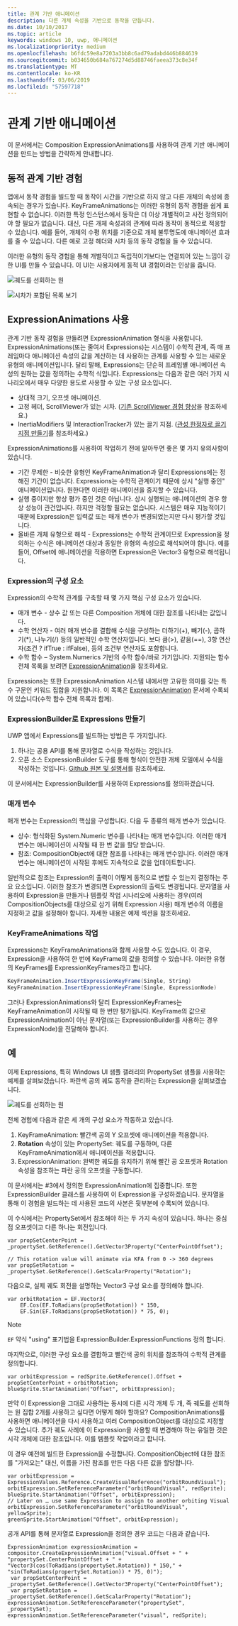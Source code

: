 ```yaml
---
title: 관계 기반 애니메이션
description: 다른 개체 속성을 기반으로 동작을 만듭니다.
ms.date: 10/10/2017
ms.topic: article
keywords: windows 10, uwp, 애니메이션
ms.localizationpriority: medium
ms.openlocfilehash: b6fdc59e8a7203a3bb8c6ad79adabd446b884639
ms.sourcegitcommit: b034650b684a767274d5d88746faeea373c8e34f
ms.translationtype: MT
ms.contentlocale: ko-KR
ms.lasthandoff: 03/06/2019
ms.locfileid: "57597718"
---
```

# <a name="relation-based-animations"></a>관계 기반 애니메이션

이 문서에서는 Composition ExpressionAnimations를 사용하여 관계 기반 애니메이션을 만드는 방법을 간략하게 안내합니다.

## <a name="dynamic-relation-based-experiences"></a>동적 관계 기반 경험

앱에서 동작 경험을 빌드할 때 동작이 시간을 기반으로 하지 않고 다른 개체의 속성에 종속되는 경우가 있습니다. KeyFrameAnimations는 이러한 유형의 동작 경험을 쉽게 표현할 수 없습니다. 이러한 특정 인스턴스에서 동작은 더 이상 개별적이고 사전 정의되어야 할 필요가 없습니다. 대신, 다른 개체 속성과의 관계에 따라 동작이 동적으로 적응할 수 있습니다. 예를 들어, 개체의 수평 위치를 기준으로 개체 불투명도에 애니메이션 효과를 줄 수 있습니다. 다른 예로 고정 헤더와 시차 등의 동작 경험을 들 수 있습니다.

이러한 유형의 동작 경험을 통해 개별적이고 독립적이기보다는 연결되어 있는 느낌이 강한 UI를 만들 수 있습니다. 이 UI는 사용자에게 동적 UI 경험이라는 인상을 줍니다.

![궤도를 선회하는 원](images/animation/orbit.gif)

![시차가 포함된 목록 보기](images/animation/parallax.gif)

## <a name="using-expressionanimations"></a>ExpressionAnimations 사용

관계 기반 동작 경험을 만들려면 ExpressionAnimation 형식을 사용합니다. ExpressionAnimations(또는 줄여서 Expressions)는 시스템이 수학적 관계, 즉 매 프레임마다 애니메이션 속성의 값을 계산하는 데 사용하는 관계를 사용할 수 있는 새로운 유형의 애니메이션입니다. 달리 말해, Expressions는 단순히 프레임별 애니메이션 속성의 원하는 값을 정의하는 수학적 식입니다. Expressions는 다음과 같은 여러 가지 시나리오에서 매우 다양한 용도로 사용할 수 있는 구성 요소입니다.

- 상대적 크기, 오프셋 애니메이션.
- 고정 헤더, ScrollViewer가 있는 시차. ([기존 ScrollViewer 경험 향상](scroll-input-animations.md)을 참조하세요.)
- InertiaModifiers 및 InteractionTracker가 있는 끌기 지점. ([관성 한정자로 끌기 지점 만들기](inertia-modifiers.md)를 참조하세요.)

ExpressionAnimations를 사용하여 작업하기 전에 알아두면 좋은 몇 가지 유의사항이 있습니다.

- 기간 무제한 - 비슷한 유형인 KeyFrameAnimation과 달리 Expressions에는 정해진 기간이 없습니다. Expressions는 수학적 관계이기 때문에 상시 "실행 중인" 애니메이션입니다. 원한다면 이러한 애니메이션을 중지할 수 있습니다.
- 실행 중이지만 항상 평가 중인 것은 아닙니다. 상시 실행되는 애니메이션의 경우 항상 성능이 관건입니다. 하지만 걱정할 필요는 없습니다. 시스템은 매우 지능적이기 때문에 Expression은 입력값 또는 매개 변수가 변경되었는지만 다시 평가할 것입니다.
- 올바른 개체 유형으로 해석 - Expressions는 수학적 관계이므로 Expression을 정의하는 수식은 애니메이션 대상과 동일한 유형의 속성으로 해석되어야 합니다. 예를 들어, Offset에 애니메이션을 적용하면 Expression은 Vector3 유형으로 해석됩니다.

### <a name="components-of-an-expression"></a>Expression의 구성 요소

Expression의 수학적 관계를 구축할 때 몇 가지 핵심 구성 요소가 있습니다.

- 매개 변수 - 상수 값 또는 다른 Composition 개체에 대한 참조를 나타내는 값입니다.
- 수학 연산자 - 여러 매개 변수를 결합해 수식을 구성하는 더하기(+), 빼기(-), 곱하기(*), 나누기(/) 등의 일반적인 수학 연산자입니다. 보다 큼(>), 같음(==), 3항 연산자(조건 ? ifTrue : ifFalse), 등의 조건부 연산자도 포함합니다.
- 수학 함수 – System.Numerics 기반의 수학 함수/바로 가기입니다. 지원되는 함수 전체 목록을 보려면 [ExpressionAnimation](https://docs.microsoft.com/uwp/api/Windows.UI.Composition.ExpressionAnimation)을 참조하세요.

Expressions는 또한 ExpressionAnimation 시스템 내에서만 고유한 의미를 갖는 특수 구문인 키워드 집합을 지원합니다. 이 목록은 [ExpressionAnimation](https://docs.microsoft.com/uwp/api/Windows.UI.Composition.ExpressionAnimation) 문서에 수록되어 있습니다(수학 함수 전체 목록과 함께).

### <a name="creating-expressions-with-expressionbuilder"></a>ExpressionBuilder로 Expressions 만들기

UWP 앱에서 Expressions를 빌드하는 방법은 두 가지입니다.

1. 하나는 공용 API를 통해 문자열로 수식을 작성하는 것입니다.
1. 오픈 소스 ExpressionBuilder 도구를 통해 형식이 안전한 개체 모델에서 수식을 작성하는 것입니다. [Github 원본 및 설명서](https://github.com/Microsoft/WindowsUIDevLabs/tree/master/ExpressionBuilder)를 참조하세요.

이 문서에서는 ExpressionBuilder를 사용하여 Expressions를 정의하겠습니다.

### <a name="parameters"></a>매개 변수

매개 변수는 Expression의 핵심을 구성합니다. 다음 두 종류의 매개 변수가 있습니다.

- 상수: 형식화된 System.Numeric 변수를 나타내는 매개 변수입니다. 이러한 매개 변수는 애니메이션이 시작될 때 한 번 값을 할당 받습니다.
- 참조: CompositionObject에 대한 참조를 나타내는 매개 변수입니다. 이러한 매개 변수는 애니메이션이 시작된 후에도 지속적으로 값을 업데이트합니다.

일반적으로 참조는 Expression의 출력이 어떻게 동적으로 변할 수 있는지 결정하는 주요 요소입니다. 이러한 참조가 변경되면 Expression의 출력도 변경됩니다. 문자열을 사용하여 Expression을 만들거나 템플릿 작업 시나리오에 사용하는 경우(여러 CompositionObjects를 대상으로 삼기 위해 Expression 사용) 매개 변수의 이름을 지정하고 값을 설정해야 합니다. 자세한 내용은 예제 섹션을 참조하세요.

### <a name="working-with-keyframeanimations"></a>KeyFrameAnimations 작업

Expressions는 KeyFrameAnimations와 함께 사용할 수도 있습니다. 이 경우, Expression을 사용하여 한 번에 KeyFrame의 값을 정의할 수 있습니다. 이러한 유형의 KeyFrames를 ExpressionKeyFrames라고 합니다.

```csharp
KeyFrameAnimation.InsertExpressionKeyFrame(Single, String)
KeyFrameAnimation.InsertExpressionKeyFrame(Single, ExpressionNode)
```

그러나 ExpressionAnimations와 달리 ExpressionKeyFrames는 KeyFrameAnimation이 시작될 때 한 번만 평가됩니다. KeyFrame의 값으로 ExpressionAnimation이 아닌 문자열(또는 ExpressionBuilder를 사용하는 경우 ExpressionNode)을 전달해야 합니다.

## <a name="example"></a>예

이제 Expressions, 특히 Windows UI 샘플 갤러리의 PropertySet 샘플을 사용하는 예제를 살펴보겠습니다. 파란색 공의 궤도 동작을 관리하는 Expression을 살펴보겠습니다.

![궤도를 선회하는 원](images/animation/orbit.gif)

전체 경험에 다음과 같은 세 개의 구성 요소가 작동하고 있습니다.

1. KeyFrameAnimation: 빨간색 공의 Y 오프셋에 애니메이션을 적용합니다.
1. **Rotation** 속성이 있는 PropertySet: 궤도를 구동하며, 다른 KeyFrameAnimation에서 애니메이션을 적용합니다.
1. ExpressionAnimation: 완벽한 궤도를 유지하기 위해 빨간 공 오프셋과 Rotation 속성을 참조하는 파란 공의 오프셋을 구동합니다.

이 문서에서는 #3에서 정의한 ExpressionAnimation에 집중합니다. 또한 ExpressionBuilder 클래스를 사용하여 이 Expression을 구성하겠습니다. 문자열을 통해 이 경험을 빌드하는 데 사용된 코드의 사본은 뒷부분에 수록되어 있습니다.

이 수식에서는 PropertySet에서 참조해야 하는 두 가지 속성이 있습니다. 하나는 중심점 오프셋이고 다른 하나는 회전입니다.

```
var propSetCenterPoint =
_propertySet.GetReference().GetVector3Property("CenterPointOffset");

// This rotation value will animate via KFA from 0 -> 360 degrees
var propSetRotation = _propertySet.GetReference().GetScalarProperty("Rotation");
```

다음으로, 실제 궤도 회전을 설명하는 Vector3 구성 요소를 정의해야 합니다.

```
var orbitRotation = EF.Vector3(
    EF.Cos(EF.ToRadians(propSetRotation)) * 150,
    EF.Sin(EF.ToRadians(propSetRotation)) * 75, 0);
```

> [!NOTE]
> `EF` 약식 "using" 표기법을 ExpressionBuilder.ExpressionFunctions 정의 합니다.

마지막으로, 이러한 구성 요소를 결합하고 빨간색 공의 위치를 참조하여 수학적 관계를 정의합니다.

```
var orbitExpression = redSprite.GetReference().Offset + propSetCenterPoint + orbitRotation;
blueSprite.StartAnimation("Offset", orbitExpression);
```

만약 이 Expression을 그대로 사용하는 동시에 다른 시각 개체 두 개, 즉 궤도를 선회하는 원 집합 2개를 사용하고 싶다면 어떻게 해야 할까요? CompositionAnimations를 사용하면 애니메이션을 다시 사용하고 여러 CompositionObject를 대상으로 지정할 수 있습니다. 추가 궤도 사례에 이 Expression을 사용할 때 변경해야 하는 유일한 것은 시각 개체에 대한 참조입니다. 이를 템플릿 작업이라고 합니다.

이 경우 예전에 빌드한 Expression을 수정합니다. CompositionObject에 대한 참조를 "가져오는" 대신, 이름을 가진 참조를 만든 다음 다른 값을 할당합니다.

```
var orbitExpression = ExpressionValues.Reference.CreateVisualReference("orbitRoundVisual");
orbitExpression.SetReferenceParameter("orbitRoundVisual", redSprite);
blueSprite.StartAnimation("Offset", orbitExpression);
// Later on … use same Expression to assign to another orbiting Visual
orbitExpression.SetReferenceParameter("orbitRoundVisual", yellowSprite);
greenSprite.StartAnimation("Offset", orbitExpression);
```

공개 API를 통해 문자열로 Expression을 정의한 경우 코드는 다음과 같습니다.

```
ExpressionAnimation expressionAnimation =
compositor.CreateExpressionAnimation("visual.Offset + " +
"propertySet.CenterPointOffset + " +
"Vector3(cos(ToRadians(propertySet.Rotation)) * 150," + "sin(ToRadians(propertySet.Rotation)) * 75, 0)");
 var propSetCenterPoint = _propertySet.GetReference().GetVector3Property("CenterPointOffset");
 var propSetRotation = _propertySet.GetReference().GetScalarProperty("Rotation");
expressionAnimation.SetReferenceParameter("propertySet", _propertySet);
expressionAnimation.SetReferenceParameter("visual", redSprite);
```
